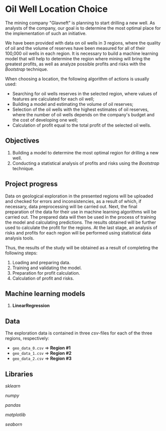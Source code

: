 # Oil Well Location Choice

The mining company "Glavneft" is planning to start drilling a new well. As analysts of the company, our goal is to determine the most optimal place for the implementation of such an initiative.

We have been provided with data on oil wells in 3 regions, where the quality of oil and the volume of reserves have been measured for all of their 100,000 oil wells in each region. It is necessary to build a machine learning model that will help to determine the region where mining will bring the greatest profits, as well as analyze possible profits and risks with the *Bootstrap* technique.

When choosing a location, the following algorithm of actions is usually used:

* Searching for oil wells reserves in the selected region, where values of features are calculated for each oil well;
* Building a model and estimating the volume of oil reserves;
* Selection of the oil wells with the highest estimates of oil reserves, where the number of oil wells depends on the company's budget and the cost of developing one well;
* Calculation of profit equal to the total profit of the selected oil wells.

## Objectives

1. Building a model to determine the most optimal region for drilling a new well.
2. Conducting a statistical analysis of profits and risks using the *Bootstrap* technique.

## Project progress

Data on geological exploration in the presented regions will be uploaded and checked for errors and inconsistencies, as a result of which, if necessary, data preprocessing will be carried out. Next, the final preparation of the data for their use in machine learning algorithms will be carried out. The prepared data will then be used in the process of training the model and calculating predictions. The results obtained will be further used to calculate the profit for the regions. At the last stage, an analysis of risks and profits for each region will be performed using statistical data analysis tools.

Thus, the results of the study will be obtained as a result of completing the following steps:

1. Loading and preparing data.
2. Training and validating the model.
3. Preparation for profit calculation.
4. Calculation of profit and risks.

## Machine learning models 

1. **LinearRegression**

## Data 

The exploration data is contained in three *csv*-files for each of the three regions, respectively:

* `geo_data_0.csv` => **Region #1**
* `geo_data_1.csv` => **Region #2**
* `geo_data_2.csv` => **Region #3**

## Libraries

*sklearn*

*numpy*

*pandas*

*matplotlib*

*seaborn*
